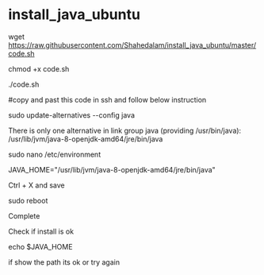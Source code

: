 # install_java_ubuntu

wget https://raw.githubusercontent.com/Shahedalam/install_java_ubuntu/master/code.sh

chmod +x code.sh

./code.sh

#copy and past this code in ssh and follow below instruction



 sudo update-alternatives --config java

There is only one alternative in link group java (providing /usr/bin/java): /usr/lib/jvm/java-8-openjdk-amd64/jre/bin/java

 sudo nano /etc/environment
 
 JAVA_HOME="/usr/lib/jvm/java-8-openjdk-amd64/jre/bin/java"
 
 Ctrl + X and save
 
 sudo reboot

Complete

Check if install is ok 

echo $JAVA_HOME

if show the path its ok or try again
